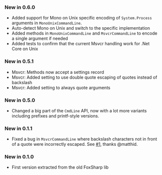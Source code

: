 ### New in 0.6.0

* Added support for Mono on Unix specific encoding of `System.Process` arguments in `MonoUnixCommandLine`.
* Auto-detect Mono on Unix and switch to the specific implementation
* Added methods in `MonoUnixCommandLine` and `MsvcrCommandLine` to encode a single argument if needed
* Added tests to confirm that the current Msvcr handling work for .Net Core on Unix

### New in 0.5.1

* Msvcr: Methods now accept a settings record
* Msvcr: Added setting to use double quote escaping of quotes instead of backslash
* Msvcr: Added setting to always quote arguments

### New in 0.5.0

* Changed a big part of the `CmdLine` API, now with a lot more variants including prefixes and printf-style versions.

### New in 0.1.1

* Fixed a bug in `MsvcrCommandLine` where backslash characters not in front of a quote were incorrectly escaped. See [#1](https://github.com/vbfox/FoxSharp/issues/1), thanks @matthid.

### New in 0.1.0

* First version extracted from the old FoxSharp lib
